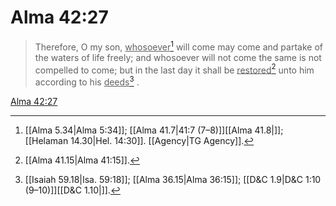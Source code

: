# Alma 42:27

> Therefore, O my son, <u>whosoever</u>[^a] will come may come and partake of the waters of life freely; and whosoever will not come the same is not compelled to come; but in the last day it shall be <u>restored</u>[^b] unto him according to his <u>deeds</u>[^c] .

[Alma 42:27](https://www.churchofjesuschrist.org/study/scriptures/bofm/alma/42?lang=eng&id=p27#p27)


[^a]: [[Alma 5.34|Alma 5:34]]; [[Alma 41.7|41:7 (7–8)]][[Alma 41.8|]]; [[Helaman 14.30|Hel. 14:30]]. [[Agency|TG Agency]].  
[^b]: [[Alma 41.15|Alma 41:15]].  
[^c]: [[Isaiah 59.18|Isa. 59:18]]; [[Alma 36.15|Alma 36:15]]; [[D&C 1.9|D&C 1:10 (9–10)]][[D&C 1.10|]].  
